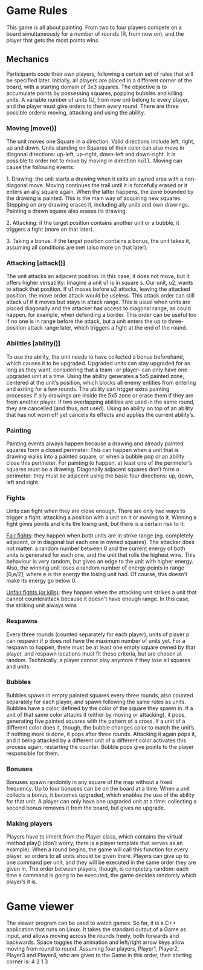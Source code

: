# Game Rules
<p>
  This game is all about painting. From two to four players compete on a board simultaneously for a number of rounds (R, from now on), and the player that gets the most points wins.
</p>

## Mechanics

<p>
Participants code their own players, following a certain set of rules that will be specified later.
Initially, all players are placed in a different corner of the board, with a starting domain of 3x3 squares. The objective is to accumulate points by possessing squares, popping bubbles and killing units. A variable number of units (U, from now on) belong to every player, and the player must give orders to them every round. There are three possible orders: moving, attacking and using the ability.
</p>

<h3> Moving [move()] </h3>

<p>
The unit moves one Square in a direction. Valid directions include left, right, up and down. Units standing on Squares of their color can also move in diagonal directions: up-left, up-right, down-left and down-right. It is possible to order not to move by moving in direction <tt>null</tt>. Moving can cause the following events:
</p>
<p>
  1.	Drawing: the unit starts a drawing when it exits an owned area with a non-diagonal move. Moving continues the trail until it is forcefully erased or it enters an ally square again. When the latter happens, the zone bounded by the drawing is painted. This is the main way of acquiring new squares. Stepping on any drawing erases it, including ally units and own drawings. Painting a drawn square also erases its drawing. 
</p>
<p>
  2.	Attacking: if the target position contains another unit or a bubble, it triggers a fight (more on that later).
</p>
<p>
  3.	Taking a bonus. If the target position contains a bonus, the unit takes it, assuming all conditions are met (also more on that later).
</p>

<h3> Attacking [attack()] </h3>

<p>
The unit attacks an adjacent position. In this case, it does not move, but it offers higher versatility: Imagine a unit u1 is in square s. Our unit, u2, wants to attack that position. If u1 moves before u2 attacks, leaving the attacked position, the move order attack would be useless. This attack order can still attack u1 if it moves but stays in attack range. This is usual when units are placed diagonally and the attacker has access to diagonal range, as could happen, for example, when defending a border. This order can be useful too if no one is in range before the attack, but a unit enters the up to three-position attack range later, which triggers a fight at the end of the round.
  </p>

<h3> Abilities [ability()] </h3>

<p>
To use the ability, the unit needs to have collected a bonus beforehand, which causes it to be upgraded. Upgraded units can stay upgraded for as long as they want, considering that a team -or player- can only have one upgraded unit at a time. Using the ability generates a 5x5 painted zone, centered at the unit’s position, which blocks all enemy entities from entering and exiting for a few rounds. 
The ability can trigger extra painting processes if ally drawings are inside the 5x5 zone or erase them if they are from another player. If two overlapping abilities are used in the same round, they are cancelled (and thus, not used). Using an ability on top of an ability that has not worn off yet cancels its effects and applies the current ability’s.
</p>
<h3> Painting </h3>
<p>
Painting events always happen because a drawing and already painted squares form a closed perimeter. This can happen when a unit that is drawing walks into a painted square, or when a bubble pop or an ability close this perimeter. For painting to happen, at least one of the perimeter’s squares must be a drawing. Diagonally adjacent squares don’t form a perimeter: they must be adjacent using the basic four directions: up, down, left and right.
</p>
 <h3> Fights </h3>
<p>
Units can fight when they are close enough. There are only two ways to trigger a fight: attacking a position with a unit on it or moving to it. Winning a fight gives points and kills the losing unit, but there is a certain risk to it:

<u>Fair fights</u>: they happen when both units are in strike range (eg. completely adjacent, or in diagonal but each one in owned squares). The attacker does not matter: a random number between 0 and the current energy of both units is generated for each one, and the unit that rolls the highest wins. This behaviour is very random, but gives an edge to the unit with higher energy. Also, the winning unit loses a random number of energy points in range [0,e/2], where e is the energy the losing unit had. Of course, this doesn't make its energy go below 0. 

<u>Unfair fights (or kills)</u>: they happen when the attacking unit strikes a unit that cannot counterattack because it doesn't have enough range. In this case, the striking unit always wins
</p>
 <h3> Respawns </h3>
<p>
  Every three rounds (counted separately for each player), units of player p can respawn if p does not have the maximum number of units yet. For a respawn to happen, there must be at least one empty square owned by that player, and respawn locations must fit these criteria, but are chosen at random. Technically, a player cannot play anymore if they lose all squares and units.
</p>
 <h3> Bubbles </h3>
<p>
Bubbles spawn in empty painted squares every three rounds, also counted separately for each player, and spawn following the same rules as units. Bubbles have a color, defined by the color of the square they spawn in. If a unit of that same color attacks it (either by moving or attacking), it pops, generating five painted squares with the pattern of a cross. If a unit of a different color does it, though, the bubble changes color to match the unit’s. If nothing more is done, it pops after three rounds. Attacking it again pops it, and it being attacked by a different unit of a different color activates this process again, restarting the counter. Bubble pops give points to the player responsible for them.
</p>
 <h3> Bonuses </h3>
<p>
Bonuses spawn randomly in any square of the map without a fixed frequency. Up to four bonuses can be on the board at a time. When a unit collects a bonus, it becomes upgraded, which enables the use of the ability for that unit. A player can only have one upgraded unit at a time: collecting a second bonus removes it from the board, but gives no upgrade.
</p>

  <h3> Making players </h3>
<p>
Players have to inherit from the Player class, which contains the virtual method play() (don’t worry, there is a player template that serves as an example). When a round begins, the game will call this function for every player, so orders to all units should be given there. Players can give up to one command per unit, and they will be executed in the same order they are given in. The order between players, though, is completely random: each time a command is going to be executed, the game decides randomly which player’s it is.
</p>

# Game viewer

<p>
The viewer program can be used to watch games. So far, it is a C++ application that runs on Linux. It takes the standard output of a Game as input, and allows moving across the rounds freely, both forwards and backwards. Space toggles the animation and left/right arrow keys allow moving from round to round. Assuming four players, Player1, Player2, Player3 and Player4, who are given to the Game in this order, their starting corner is:
4   2
1   3
</p>